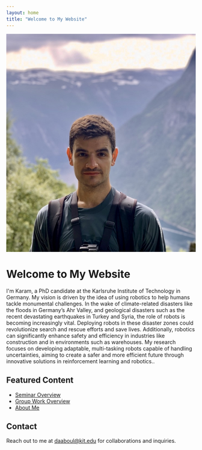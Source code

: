 ```yaml
---
layout: home
title: "Welcome to My Website"
---
```

<div class="intro-section">
    <div class="profile-pic">
        <img src="/assets/IMG_1.JPEG" alt="Karam at work">
    </div>
    <div class="profile-text">
        <h1>Welcome to My Website</h1>
        <p>I'm Karam, a PhD candidate at the Karlsruhe Institute of Technology in Germany. My vision is driven by the idea of using robotics to help humans tackle monumental challenges. In the wake of climate-related disasters like the floods in Germany’s Ahr Valley, and geological disasters such as the recent devastating earthquakes in Turkey and Syria, the role of robots is becoming increasingly vital. Deploying robots in these disaster zones could revolutionize search and rescue efforts and save lives. Additionally, robotics can significantly enhance safety and efficiency in industries like construction and in environments such as warehouses. My research focuses on developing adaptable, multi-tasking robots capable of handling uncertainties, aiming to create a safer and more efficient future through innovative solutions in reinforcement learning and robotics..</p>
    </div>
</div>

## Featured Content
- [Seminar Overview](/posts/2024-06-01-seminar)
- [Group Work Overview](/posts/2024-06-01-praktikum)
- [About Me](/about)

## Contact
Reach out to me at [daaboul@kit.edu](mailto:daaboul@kit.edu) for collaborations and inquiries.
